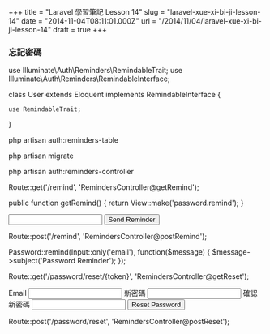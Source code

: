 +++
title = "Laravel 學習筆記 Lesson 14"
slug = "laravel-xue-xi-bi-ji-lesson-14"
date = "2014-11-04T08:11:01.000Z"
url = "/2014/11/04/laravel-xue-xi-bi-ji-lesson-14"
draft = true
+++

### 忘記密碼

use Illuminate\Auth\Reminders\RemindableTrait;
use Illuminate\Auth\Reminders\RemindableInterface;

class User extends Eloquent implements RemindableInterface {

    use RemindableTrait;

}

php artisan auth:reminders-table

php artisan migrate

php artisan auth:reminders-controller

Route::get('/remind', 'RemindersController@getRemind');

public function getRemind()
	{
		return View::make('password.remind');
	}
    
<form action="/remind" method="POST">
    <input type="email" name="email">
    <input type="submit" value="Send Reminder">
</form>

Route::post('/remind', 'RemindersController@postRemind');

Password::remind(Input::only('email'), function($message)
{
    $message->subject('Password Reminder');
});

Route::get('/password/reset/{token}', 'RemindersController@getReset');

<form class="form" role="form" action="/password/reset" method="POST">
    <input class="form-control" type="hidden" name="token" value="{{ $token }}">
    <label class="control-label">Email</label>
    <input class="form-control" type="email" name="email">
    <label class="control-label">新密碼</label>
    <input class="form-control" type="password" name="password">
    <label class="control-label">確認新密碼</label>
    <input class="form-control" type="password" name="password_confirmation">
    <button class="btn btn-primary" type="submit">Reset Password</button>
</form>

Route::post('/password/reset', 'RemindersController@postReset');